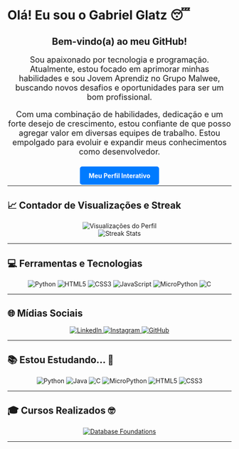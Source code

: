 # Olá! Eu sou o Gabriel Glatz 😴

<div align="center">
  <h2>Bem-vindo(a) ao meu GitHub!</h2>
  <p style="font-size: 18px; max-width: 800px;">
    Sou apaixonado por tecnologia e programação. Atualmente, estou focado em aprimorar minhas habilidades e sou Jovem Aprendiz no Grupo Malwee, buscando novos desafios e oportunidades para ser um bom profissional.
  </p>
  <p style="font-size: 18px; max-width: 800px;">
    Com uma combinação de habilidades, dedicação e um forte desejo de crescimento, estou confiante de que posso agregar valor em diversas equipes de trabalho. Estou empolgado para evoluir e expandir meus conhecimentos como desenvolvedor.
  </p>
  <br>
  <a href="https://glatztp.github.io/perfil-gabriel-glatz/perfil_gabriel_glatz.html" target="_blank" style="text-decoration: none; padding: 12px 20px; background-color: #007BFF; color: white; border-radius: 5px; font-weight: bold; transition: background-color 0.3s;">
    Meu Perfil Interativo
  </a>
</div>

---

## 📈 Contador de Visualizações e Streak

<div align="center">
  <img src="https://komarev.com/ghpvc/?username=glatztp&color=ff0000&label=Visitantes&style=flat-square" alt="Visualizações do Perfil"/>
</div>

<div align="center">
  <img src="https://github-readme-streak-stats.herokuapp.com/?user=glatztp&theme=dark&hide_border=false" alt="Streak Stats"/>
</div>

---

## 💻 Ferramentas e Tecnologias

<p align="center">
  <img src="https://img.shields.io/badge/python-3670A0?style=for-the-badge&logo=python&logoColor=ffdd54" alt="Python" />
  <img src="https://img.shields.io/badge/HTML5-E34F26?style=for-the-badge&logo=html5&logoColor=white" alt="HTML5" />
  <img src="https://img.shields.io/badge/CSS3-1572B6?style=for-the-badge&logo=css3&logoColor=white" alt="CSS3" />
  <img src="https://img.shields.io/badge/javascript-%23323330.svg?style=for-the-badge&logo=javascript&logoColor=%23F7DF1E" alt="JavaScript" />
  <img src="https://img.shields.io/badge/MicroPython-2B2728?style=for-the-badge&logo=micropython&logoColor=white" alt="MicroPython" />
  <img src="https://img.shields.io/badge/C-00599C?style=for-the-badge&logo=c&logoColor=white" alt="C" />
</p>

---

## 🌐 Mídias Sociais

<p align="center">
  <a href="https://www.linkedin.com/in/gabriel-glatz/" target="_blank">
    <img src="https://img.shields.io/badge/LinkedIn-%230077B5.svg?logo=linkedin&logoColor=white" alt="LinkedIn" />
  </a>
  <a href="https://www.instagram.com/glatz.tp/" target="_blank">
    <img src="https://img.shields.io/badge/Instagram-%23E4405F.svg?logo=Instagram&logoColor=white" alt="Instagram" />
  </a>
  <a href="https://github.com/glatztp" target="_blank">
    <img src="https://img.shields.io/badge/GitHub-%23121011.svg?logo=github&logoColor=white" alt="GitHub" />
  </a>
</p>

---

## 📚 Estou Estudando... 🧩

<p align="center">
  <img src="https://img.shields.io/badge/-Python-%2335495e?style=flat-square&logo=python&logoColor=white" alt="Python" />
  <img src="https://img.shields.io/badge/-Java-%23ED8B00?style=flat-square&logo=openjdk&logoColor=white" alt="Java" />
  <img src="https://img.shields.io/badge/-C-%2300598D?style=flat-square&logo=c&logoColor=white" alt="C" />
  <img src="https://img.shields.io/badge/-MicroPython-%232B2728?style=flat-square&logo=micropython&logoColor=white" alt="MicroPython" />
  <img src="https://img.shields.io/badge/-HTML5-%23E34F26?style=flat-square&logo=html5&logoColor=white" alt="HTML5" />
  <img src="https://img.shields.io/badge/-CSS3-%231572B6?style=flat-square&logo=css3&logoColor=white" alt="CSS3" />
</p>

---

## 🎓 Cursos Realizados 🤓

<p align="center">
  <a href="https://education.oracle.com/database-foundations/">
    <img src="https://img.shields.io/badge/-Database%20Foundations%20-%23F80000?style=for-the-badge&logo=oracle&logoColor=white" alt="Database Foundations" />
  </a>
</p>

---

